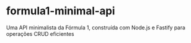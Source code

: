 # formula1-minimal-api
Uma API minimalista da Fórmula 1, construída com Node.js e Fastify para operações CRUD eficientes
